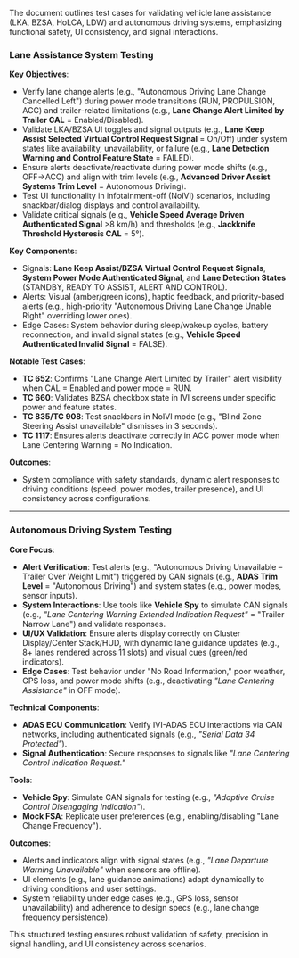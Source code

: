 The document outlines test cases for validating vehicle lane assistance (LKA, BZSA, HoLCA, LDW) and autonomous driving systems, emphasizing functional safety, UI consistency, and signal interactions.  

### **Lane Assistance System Testing**  
**Key Objectives**:  
- Verify lane change alerts (e.g., "Autonomous Driving Lane Change Cancelled Left") during power mode transitions (RUN, PROPULSION, ACC) and trailer-related limitations (e.g., **Lane Change Alert Limited by Trailer CAL** = Enabled/Disabled).  
- Validate LKA/BZSA UI toggles and signal outputs (e.g., **Lane Keep Assist Selected Virtual Control Request Signal** = On/Off) under system states like availability, unavailability, or failure (e.g., **Lane Detection Warning and Control Feature State** = FAILED).  
- Ensure alerts deactivate/reactivate during power mode shifts (e.g., OFF→ACC) and align with trim levels (e.g., **Advanced Driver Assist Systems Trim Level** = Autonomous Driving).  
- Test UI functionality in infotainment-off (NoIVI) scenarios, including snackbar/dialog displays and control availability.  
- Validate critical signals (e.g., **Vehicle Speed Average Driven Authenticated Signal** >8 km/h) and thresholds (e.g., **Jackknife Threshold Hysteresis CAL** = 5°).  

**Key Components**:  
- Signals: **Lane Keep Assist/BZSA Virtual Control Request Signals**, **System Power Mode Authenticated Signal**, and **Lane Detection States** (STANDBY, READY TO ASSIST, ALERT AND CONTROL).  
- Alerts: Visual (amber/green icons), haptic feedback, and priority-based alerts (e.g., high-priority "Autonomous Driving Lane Change Unable Right" overriding lower ones).  
- Edge Cases: System behavior during sleep/wakeup cycles, battery reconnection, and invalid signal states (e.g., **Vehicle Speed Authenticated Invalid Signal** = FALSE).  

**Notable Test Cases**:  
- **TC 652**: Confirms "Lane Change Alert Limited by Trailer" alert visibility when CAL = Enabled and power mode = RUN.  
- **TC 660**: Validates BZSA checkbox state in IVI screens under specific power and feature states.  
- **TC 835/TC 908**: Test snackbars in NoIVI mode (e.g., "Blind Zone Steering Assist unavailable" dismisses in 3 seconds).  
- **TC 1117**: Ensures alerts deactivate correctly in ACC power mode when Lane Centering Warning = No Indication.  

**Outcomes**:  
- System compliance with safety standards, dynamic alert responses to driving conditions (speed, power modes, trailer presence), and UI consistency across configurations.  

---

### **Autonomous Driving System Testing**  
**Core Focus**:  
- **Alert Verification**: Test alerts (e.g., "Autonomous Driving Unavailable – Trailer Over Weight Limit") triggered by CAN signals (e.g., **ADAS Trim Level** = "Autonomous Driving") and system states (e.g., power modes, sensor inputs).  
- **System Interactions**: Use tools like **Vehicle Spy** to simulate CAN signals (e.g., *"Lane Centering Warning Extended Indication Request"* = "Trailer Narrow Lane") and validate responses.  
- **UI/UX Validation**: Ensure alerts display correctly on Cluster Display/Center Stack/HUD, with dynamic lane guidance updates (e.g., 8+ lanes rendered across 11 slots) and visual cues (green/red indicators).  
- **Edge Cases**: Test behavior under "No Road Information," poor weather, GPS loss, and power mode shifts (e.g., deactivating *"Lane Centering Assistance"* in OFF mode).  

**Technical Components**:  
- **ADAS ECU Communication**: Verify IVI-ADAS ECU interactions via CAN networks, including authenticated signals (e.g., *"Serial Data 34 Protected"*).  
- **Signal Authentication**: Secure responses to signals like *"Lane Centering Control Indication Request."*  

**Tools**:  
- **Vehicle Spy**: Simulate CAN signals for testing (e.g., *"Adaptive Cruise Control Disengaging Indication"*).  
- **Mock FSA**: Replicate user preferences (e.g., enabling/disabling "Lane Change Frequency").  

**Outcomes**:  
- Alerts and indicators align with signal states (e.g., *"Lane Departure Warning Unavailable"* when sensors are offline).  
- UI elements (e.g., lane guidance animations) adapt dynamically to driving conditions and user settings.  
- System reliability under edge cases (e.g., GPS loss, sensor unavailability) and adherence to design specs (e.g., lane change frequency persistence).  

This structured testing ensures robust validation of safety, precision in signal handling, and UI consistency across scenarios.